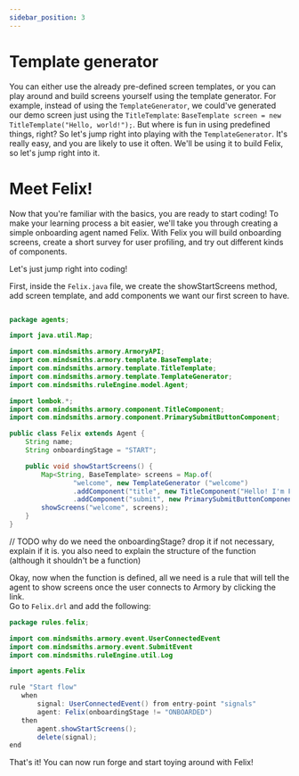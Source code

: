 ```yaml
---
sidebar_position: 3
---
```


# Template generator

You can either use the already pre-defined screen templates, or you can play around and build screens yourself using the template generator. 
For example, instead of using the `TemplateGenerator`, we could've generated our demo screen just using the `TitleTemplate`: `BaseTemplate screen = new TitleTemplate("Hello, world!");`.
But where is fun in using predefined things, right? So let's jump right into playing with the `TemplateGenerator`. It's really easy, and you are likely to use it often.
We'll be using it to build Felix, so let's jump right into it.

# Meet Felix!

Now that you're familiar with the basics, you are ready to start coding! To make your learning process a bit easier, we'll take you through creating a simple onboarding agent named Felix. 
With Felix you will build onboarding screens, create a short survey for user profiling, and try out different kinds of components.

Let's just jump right into coding!

First, inside the ```Felix.java``` file, we create the showStartScreens method, add screen template, and add components we want our first screen to have.  

```java title="java/agents/Felix.java"

package agents;

import java.util.Map;

import com.mindsmiths.armory.ArmoryAPI;
import com.mindsmiths.armory.template.BaseTemplate;
import com.mindsmiths.armory.template.TitleTemplate;
import com.mindsmiths.armory.template.TemplateGenerator;
import com.mindsmiths.ruleEngine.model.Agent;

import lombok.*;
import com.mindsmiths.armory.component.TitleComponent;
import com.mindsmiths.armory.component.PrimarySubmitButtonComponent;

public class Felix extends Agent {
    String name;
    String onboardingStage = "START";

    public void showStartScreens() {
        Map<String, BaseTemplate> screens = Map.of(
                "welcome", new TemplateGenerator ("welcome")      
                .addComponent("title", new TitleComponent("Hello! I'm Felix and I'm here to help you find the best workout plan for you. Ready?")) 
                .addComponent("submit", new PrimarySubmitButtonComponent("Cool, let's go!", "askForName")));
        showScreens("welcome", screens);
    }
}
```
// TODO why do we need the onboardingStage? drop it if not necessary, explain if it is. you also need to explain the structure of the function (although it shouldn't be a function)

Okay, now when the function is defined, all we need is a rule that will tell the agent to show screens once the user connects to Armory by clicking the link.  
Go to ```Felix.drl``` and add the following:

```java title="rules/felix/Felix.drl"
package rules.felix;

import com.mindsmiths.armory.event.UserConnectedEvent
import com.mindsmiths.armory.event.SubmitEvent
import com.mindsmiths.ruleEngine.util.Log 

import agents.Felix

rule "Start flow"
   when
       signal: UserConnectedEvent() from entry-point "signals"
       agent: Felix(onboardingStage != "ONBOARDED")
   then
       agent.showStartScreens();
       delete(signal);
end
```

That's it! You can now run forge and start toying around with Felix!